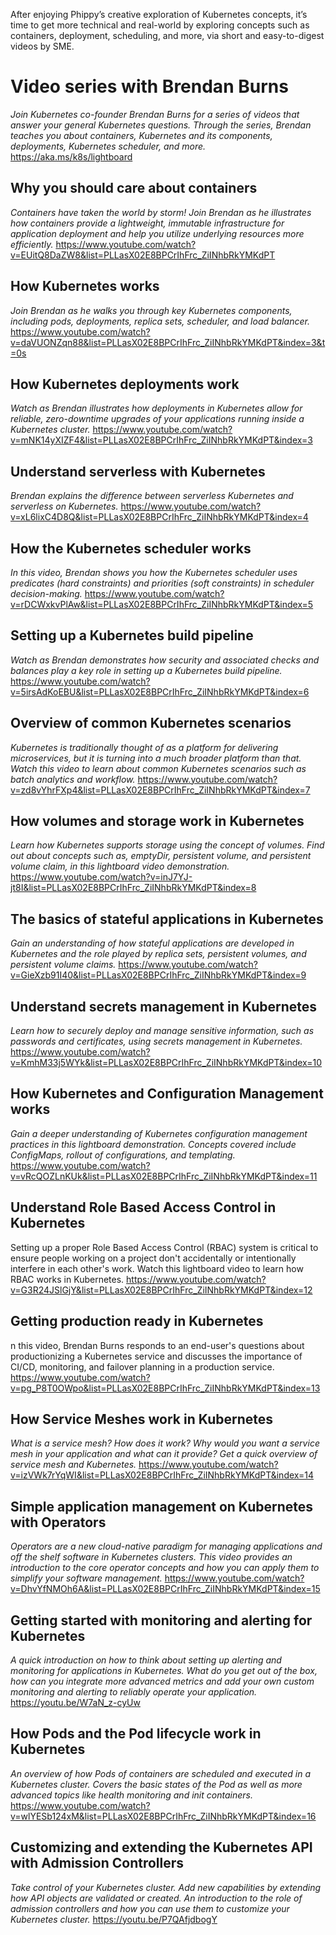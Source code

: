 After enjoying Phippy’s creative exploration of Kubernetes concepts, it’s time to get more technical and real-world by exploring concepts such as containers, deployment, scheduling, and more, via short and easy-to-digest videos by SME.

# Video series with Brendan Burns	
*Join Kubernetes co-founder Brendan Burns  for a series of videos that answer your general Kubernetes questions. Through the series, Brendan teaches you about containers, Kubernetes and its components, deployments, Kubernetes scheduler, and more.* 
https://aka.ms/k8s/lightboard
## Why you should care about containers
*Containers have taken the world by storm! Join Brendan as  he illustrates how containers provide a lightweight, immutable infrastructure for application deployment and help you utilize underlying resources more efficiently.*
https://www.youtube.com/watch?v=EUitQ8DaZW8&list=PLLasX02E8BPCrIhFrc_ZiINhbRkYMKdPT
## How Kubernetes works
*Join Brendan as he walks you through key Kubernetes components, including pods, deployments, replica sets, scheduler, and load balancer.*
https://www.youtube.com/watch?v=daVUONZqn88&list=PLLasX02E8BPCrIhFrc_ZiINhbRkYMKdPT&index=3&t=0s
## How Kubernetes deployments work
*Watch as Brendan illustrates how deployments in Kubernetes  allow for reliable, zero-downtime upgrades of your applications running inside a Kubernetes cluster.*
https://www.youtube.com/watch?v=mNK14yXIZF4&list=PLLasX02E8BPCrIhFrc_ZiINhbRkYMKdPT&index=3
## Understand serverless with Kubernetes
*Brendan explains the difference between serverless Kubernetes and serverless on Kubernetes.*
https://www.youtube.com/watch?v=xL6lixC4D8Q&list=PLLasX02E8BPCrIhFrc_ZiINhbRkYMKdPT&index=4
## How the Kubernetes scheduler works
*In this video, Brendan shows you how the Kubernetes scheduler uses predicates (hard constraints) and priorities (soft constraints) in scheduler decision-making.*
https://www.youtube.com/watch?v=rDCWxkvPlAw&list=PLLasX02E8BPCrIhFrc_ZiINhbRkYMKdPT&index=5
## Setting up a Kubernetes build pipeline
*Watch as Brendan demonstrates how security and associated checks and balances play a key role in setting up a Kubernetes build pipeline.*
https://www.youtube.com/watch?v=5irsAdKoEBU&list=PLLasX02E8BPCrIhFrc_ZiINhbRkYMKdPT&index=6
## Overview of common Kubernetes scenarios
*Kubernetes is traditionally thought of as a platform for delivering microservices, but it is turning into a much broader platform than that. Watch this video to learn about common Kubernetes scenarios such as batch analytics and workflow.*
https://www.youtube.com/watch?v=zd8vYhrFXp4&list=PLLasX02E8BPCrIhFrc_ZiINhbRkYMKdPT&index=7
## How volumes and storage work in Kubernetes
*Learn how Kubernetes supports storage using the concept of volumes. Find out about concepts such as, emptyDir, persistent volume, and persistent volume claim, in this lightboard video demonstration.* 
https://www.youtube.com/watch?v=inJ7YJ-jt8I&list=PLLasX02E8BPCrIhFrc_ZiINhbRkYMKdPT&index=8
## The basics of stateful applications in Kubernetes
*Gain an understanding of how stateful applications are developed in Kubernetes and the role played by replica sets, persistent volumes, and persistent volume claims.* 
https://www.youtube.com/watch?v=GieXzb91I40&list=PLLasX02E8BPCrIhFrc_ZiINhbRkYMKdPT&index=9
## Understand secrets management in Kubernetes
*Learn how to securely deploy and manage sensitive information, such as passwords and certificates, using secrets management in Kubernetes.*  
https://www.youtube.com/watch?v=KmhM33j5WYk&list=PLLasX02E8BPCrIhFrc_ZiINhbRkYMKdPT&index=10
## How Kubernetes and Configuration Management works
*Gain a deeper understanding of Kubernetes configuration management practices in this lightboard demonstration. Concepts covered include ConfigMaps, rollout of configurations, and templating.* 
https://www.youtube.com/watch?v=vRcQOZLnKUk&list=PLLasX02E8BPCrIhFrc_ZiINhbRkYMKdPT&index=11
## Understand Role Based Access Control in Kubernetes
Setting up a proper Role Based Access Control (RBAC) system is critical to ensure people working on a project don't accidentally or intentionally interfere in each other's work. Watch this lightboard video to learn how RBAC works in Kubernetes. 
https://www.youtube.com/watch?v=G3R24JSlGjY&list=PLLasX02E8BPCrIhFrc_ZiINhbRkYMKdPT&index=12
## Getting production ready in Kubernetes
n this video, Brendan Burns responds to an end-user's questions about productionizing a Kubernetes service and discusses the importance of CI/CD, monitoring, and failover planning in a production service.
https://www.youtube.com/watch?v=pg_P8T0OWpo&list=PLLasX02E8BPCrIhFrc_ZiINhbRkYMKdPT&index=13
## How Service Meshes work in Kubernetes
*What is a service mesh? How does it work? Why would you want a service mesh in your application and what can it provide? Get a quick overview of service mesh and Kubernetes.*
https://www.youtube.com/watch?v=izVWk7rYqWI&list=PLLasX02E8BPCrIhFrc_ZiINhbRkYMKdPT&index=14
## Simple application management on Kubernetes with Operators
*Operators are a new cloud-native paradigm for managing applications and off the shelf software in Kubernetes clusters. This video provides an introduction to the core operator concepts and how you can apply them to simplify your software management.*
https://www.youtube.com/watch?v=DhvYfNMOh6A&list=PLLasX02E8BPCrIhFrc_ZiINhbRkYMKdPT&index=15
## Getting started with monitoring and alerting for Kubernetes
*A quick introduction on how to think about setting up alerting and monitoring for applications in Kubernetes. What do you get out of the box, how can you integrate more advanced metrics and add your own custom monitoring and alerting to reliably operate your application.*
https://youtu.be/W7aN_z-cyUw
## How Pods and the Pod lifecycle work in Kubernetes
*An overview of how Pods of containers are scheduled and executed in a Kubernetes cluster. Covers the basic states of the Pod as well as more advanced topics like health monitoring and init containers.*
https://www.youtube.com/watch?v=wlYESb124xM&list=PLLasX02E8BPCrIhFrc_ZiINhbRkYMKdPT&index=16
## Customizing and extending the Kubernetes API with Admission Controllers
*Take control of your Kubernetes cluster. Add new capabilities by extending how API objects are validated or created. An introduction to the role of admission controllers and how you can use them to customize your Kubernetes cluster.*
https://youtu.be/P7QAfjdbogY
